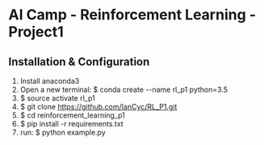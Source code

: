 # AI Camp - Reinforcement Learning - Project1  

## Installation & Configuration
1. Install anaconda3
2. Open a new terminal: $ conda create --name rl_p1 python=3.5
3. $ source activate rl_p1
4. $ git clone https://github.com/IanCyc/RL_P1.git
6. $ cd reinforcement_learning_p1
7. $ pip install -r requirements.txt
8. run: $ python example.py
